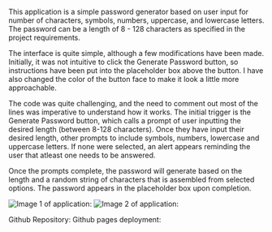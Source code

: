This application is a simple password generator based on user input for number of characters, symbols, numbers, uppercase, and lowercase letters. The password can be a length of 8 - 128 characters as specified in the project requirements. 

The interface is quite simple, although a few modifications have been made. Initially, it was not intuitive to click the Generate Password button, so instructions have been put into the placeholder box above the button. I have also changed the color of the button face to make it look a little more approachable. 

The code was quite challenging, and the need to comment out most of the lines was imperative to understand how it works. The initial trigger is the Generate Password button, which calls a prompt of user inputting the desired length (between 8-128 characters). Once they have input their desired length, other prompts to include symbols, numbers, lowercase and uppercase letters. If none were selected, an alert appears reminding the user that atleast one needs to be answered. 

Once the prompts complete, the password will generate based on the length and a random string of characters that is assembled from selected options. The password appears in the placeholder box upon completion. 

![Image 1 of application:]()
![Image 2 of application:]()
 
Github Repository: 
Github pages deployment: 
